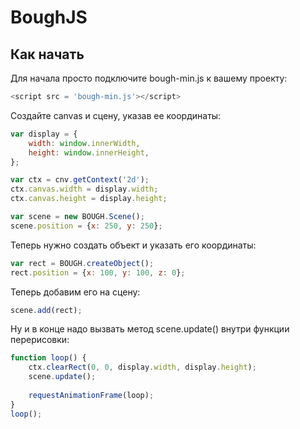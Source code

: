 # BoughJS

## Как начать

Для начала просто подключите bough-min.js к вашему проекту:
````js
<script src = 'bough-min.js'></script>
````
Создайте сanvas и сцену, указав ее координаты:
````js
var display = {
	width: window.innerWidth,
	height: window.innerHeight,
};

var ctx = cnv.getContext('2d');
ctx.canvas.width = display.width;
ctx.canvas.height = display.height;

var scene = new BOUGH.Scene();
scene.position = {x: 250, y: 250};
````

Теперь нужно создать объект и указать его координаты:
````js
var rect = BOUGH.createObject();
rect.position = {x: 100, y: 100, z: 0};
````

Теперь добавим его на сцену:
````js
scene.add(rect);
````

Ну и в конце надо вызвать метод scene.update() внутри функции перерисовки:
````js
function loop() {
	ctx.clearRect(0, 0, display.width, display.height);
	scene.update();
	
	requestAnimationFrame(loop);
}
loop();
````
